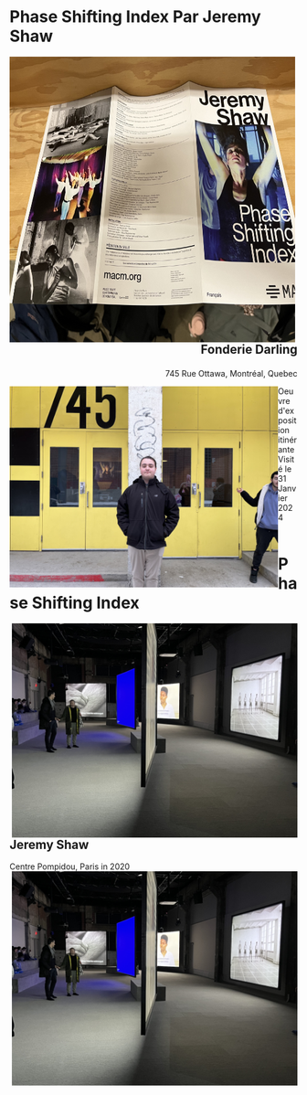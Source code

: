 # Phase Shifting Index Par Jeremy Shaw
<img align="left" width="500" height="500" src="media/brochure_complete.jpg">

## <p align="right">Fonderie Darling</p>
<p align="right" left=100px>745 Rue Ottawa, Montréal, Quebec</p>
<img align="left" width="470" src="media/entrer_fonderie_darling.jpg">

Oeuvre d'exposition itinérante <br>
Visité le 31 Janvier 2024 <br>
<br>
# Phase Shifting Index
<img align="right" width="500" src="media/vue_ensemble_oeuvre.jpg">

## Jeremy Shaw
Centre Pompidou, Paris in 2020
<img align="right" width="500" src="media/vue_ensemble_oeuvre.jpg">
